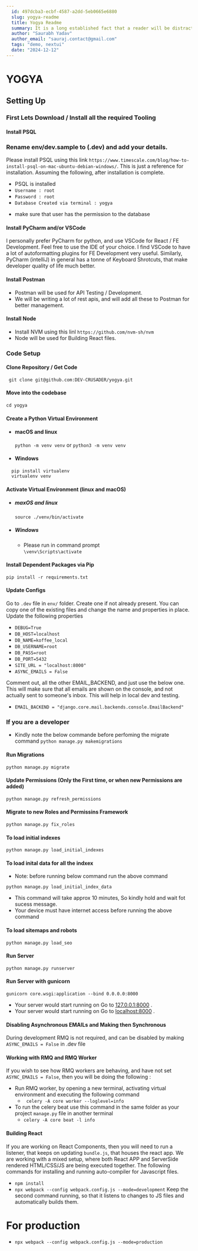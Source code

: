```yaml
---
  id: 497dcba3-ecbf-4587-a2dd-5eb0665e6880
  slug: yogya-readme
  title: Yogya Readme
  summary: It is a long established fact that a reader will be distracted by the readable content of a page when looking at its layout. The point of using Lorem Ipsum is that it has a more-or-less normal distribution of letters, as opposed to using 'Content here, content here', making it look like readable English.
  author: "Saurabh Yadav"
  author_email: "sauraj.contact@gmail.com"
  tags: "demo, nextui"
  date: "2024-12-12"
---
```


# YOGYA

## Setting Up

### First Lets Download / Install all the required Tooling
#### Install PSQL


### Rename env/dev.sample to (.dev) and add your details.

Please install PSQL using this link
```https://www.timescale.com/blog/how-to-install-psql-on-mac-ubuntu-debian-windows/```.
This is just a reference for installation. 
Assuming the following, after installation is complete.
+ PSQL is installed
+ `Username : root`
+ `Password : root`
+ `Database Created via terminal : yogya`
- make sure that user has the permission to the database

#### Install PyCharm and/or VSCode
I personally prefer PyCharm for python, and use VSCode for React / FE Development.
Feel free to use the IDE of your choice. I find VSCode to have a lot of autoformatting plugins for FE Development very useful.
Similarly, PyCharm (intelliJ) in general has a tonne of Keyboard Shrotcuts, that make developer quality of life much better. 

#### Install Postman
+ Postman will be used for API Testing / Development.
+ We will be writing a lot of rest apis, and will add all these to Postman for better management.

#### Install Node
+ Install NVM using this linl ```https://github.com/nvm-sh/nvm```
+ Node will be used for Building React files.


### Code Setup

#### Clone Repository / Get Code
``` git clone git@github.com:DEV-CRUSADER/yogya.git```

#### Move into the codebase
``` cd yogya ```

#### Create a Python Virtual Environment
  - #### macOS and linux
    ``` python -m venv venv ``` or ```python3 -m venv venv```
  - #### Windows
  ```
    pip install virtualenv
    virtualenv venv
  ```

#### Activate Virtual Environment (linux and macOS)
  - ##### maxOS and linux
    ``` source ./venv/bin/activate ```
  - ##### Windows
    * Please run in command prompt <br>
    ``` \venv\Scripts\activate ```


#### Install Dependent Packages via Pip
``` pip install -r requirements.txt ```

#### Update Configs 
Go to `.dev` file in `env/` folder. Create one if not already present. You can copy one of the existing files and change the name and properties in place. 
Update the following properties
 + `DEBUG=True`
 + `DB_HOST=localhost`
 + `DB_NAME=koffee_local`
 + `DB_USERNAME=root`
 + `DB_PASS=root`
 + `DB_PORT=5432`
 + `SITE_URL = "localhost:8000"`
 + `ASYNC_EMAILS = False`

Comment out, all the other EMAIL_BACKEND, and just use the below one.
This will make sure that all emails are shown on the console, and not actually sent to someone's inbox. This will help in local dev and testing.

 + `EMAIL_BACKEND = "django.core.mail.backends.console.EmailBackend"`

### If you are a developer
- Kindly note the below commande before perfoming the migrate command
``` python manage.py makemigrations ```

#### Run Migrations
``` python manage.py migrate ```

#### Update Permissions (Only the First time, or when new Permissions are added)
``` python manage.py refresh_permissions ```

#### Migrate to new Roles and Permissins Framework
``` python manage.py fix_roles ```

#### To load initial indexes
``` python manage.py load_initial_indexes ```

#### To load inital data for all the indxex
- Note: before running below command run the above command

``` python manage.py load_initial_index_data ```
- This command will take approx 10 minutes, So kindly hold and wait fot sucess message.
- Your device must have internet access before running the above command

#### To load sitemaps and robots
``` python manage.py load_seo ```

#### Run Server
``` python manage.py runserver ```
#### Run Server with gunicorn
``` gunicorn core.wsgi:application --bind 0.0.0.0:8000 ```

  - Your server would start running on Go to [127.0.0.1:8000](127.0.0.1:8000) .
  - Your server would start running on Go to [localhost:8000](localhost:8000) .


#### Disabling Asynchronous EMAILs and Making then Synchronous

During development RMQ is not required, and can be disabled by making `ASYNC_EMAILS = False` in .dev file

#### Working with RMQ and RMQ Worker

If you wish to see how RMQ workers are behaving, and have not set `ASYNC_EMAILS = False`, then you will be doing the following :

+ Run RMQ worker, by opening a new terminal, activating virtual environment and executing the following command
  - ``` celery -A core worker --loglevel=info```
+ To run the celery beat use this command in the same folder as your project `manage.py` file in another terminal
  - ``` celery -A core beat -l info ```


#### Building React

If you are working on React Components, then you will need to run a listener, that keeps on updating `bundle.js`, that houses the react app. 
We are working with a mixed setup, where both React APP and ServerSide rendered HTML/CSS/JS are being executed together. 
The following commands for installing and running auto-compiler for Javascript files. 

+ ``` npm install ```
+ ``` npx webpack --config webpack.config.js --mode=development ```
Keep the second command running, so that it listens to changes to JS files and automatically builds them.
# For production
+ ``` npx webpack --config webpack.config.js --mode=production ```
